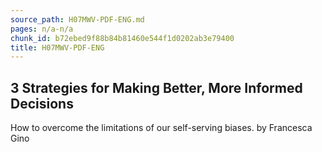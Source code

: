 ```yaml
---
source_path: H07MWV-PDF-ENG.md
pages: n/a-n/a
chunk_id: b72ebed9f88b84b81460e544f1d0202ab3e79400
title: H07MWV-PDF-ENG
---
```

## 3 Strategies for Making Better, More Informed Decisions

How to overcome the limitations of our self-serving biases. by Francesca Gino
